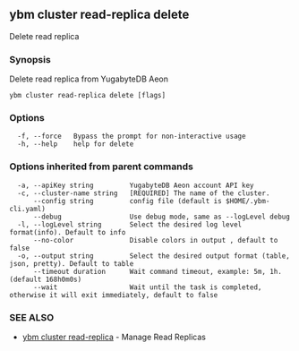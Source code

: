 ## ybm cluster read-replica delete

Delete read replica

### Synopsis

Delete read replica from YugabyteDB Aeon

```
ybm cluster read-replica delete [flags]
```

### Options

```
  -f, --force   Bypass the prompt for non-interactive usage
  -h, --help    help for delete
```

### Options inherited from parent commands

```
  -a, --apiKey string         YugabyteDB Aeon account API key
  -c, --cluster-name string   [REQUIRED] The name of the cluster.
      --config string         config file (default is $HOME/.ybm-cli.yaml)
      --debug                 Use debug mode, same as --logLevel debug
  -l, --logLevel string       Select the desired log level format(info). Default to info
      --no-color              Disable colors in output , default to false
  -o, --output string         Select the desired output format (table, json, pretty). Default to table
      --timeout duration      Wait command timeout, example: 5m, 1h. (default 168h0m0s)
      --wait                  Wait until the task is completed, otherwise it will exit immediately, default to false
```

### SEE ALSO

* [ybm cluster read-replica](ybm_cluster_read-replica.md)	 - Manage Read Replicas

